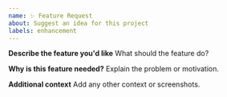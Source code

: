 ```yaml
---
name: ✨ Feature Request
about: Suggest an idea for this project
labels: enhancement
---
```


**Describe the feature you'd like**
What should the feature do?

**Why is this feature needed?**
Explain the problem or motivation.

**Additional context**
Add any other context or screenshots.

